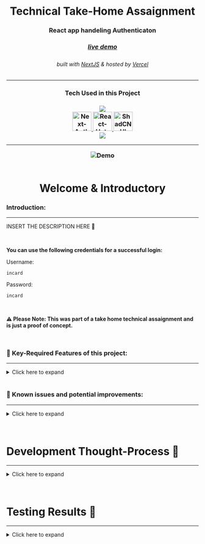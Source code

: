 <!-- Introduction Text -->
<div align="center">
    <h1>Technical Take-Home Assaignment</h1>
    <h3>React app handeling Authenticaton <h3>
    <h3> 
      <a href='🎯insert live link here', target='_blank'>
        <h5>live demo</h5>
      <a/>
    </h3>
        <h6>
            built with <a href="https://nextjs.org/" >NextJS</a> &
            hosted by <a href="https://vercel.com/">Vercel</a> 
        </h6>
</div>

---

<h3 align='center'>
Tech Used in this Project
<h3>
<p align='center'>
    <a href="https://skillicons.dev">
        <img src="https://skillicons.dev/icons?i=ts,nextjs,tailwind" /><br>
        <img src="https://next-auth.js.org/img/logo/logo-sm.png" width=50 alt="Next-Auth">
        <img src="https://img.stackshare.io/service/40157/default_ac6bddce398a038cb30e3dfd23eaab10c84cfc78.jpg" width=50 alt="React-Hot-Toast" >
        <img src="https://avatars.githubusercontent.com/u/139895814?s=280&v=4" width=50 alt="ShadCN UI Library"><br>
        <img src="https://skillicons.dev/icons?i=vercel,github,jest" />
    </a>
</p>

---

<!-- Logo -->
<div align=center>
    <img src="INSERT DEMO IMAGE HERE 🎯" alt="Demo" title="DemoImage" width="" height="">     
   
</div>

<br>




















<!-- -------------------------------------------------------------------------- -->

<h1 align='center'> Welcome & Introductory </h1>

<!-- -------------------------------------------------------------------------- -->

### Introduction:

<!-- -------------------------------------------------------------------------- -->
<hr/>

INSERT THE DESCRIPTION HERE 🎯



</br>

**You can use the following credentials for a successful login:**

Username:
```shell
incard
```

Password:
```shell
incard
```

<br/>

**⚠ Please Note: This was part of a take home technical assaignment and is just a proof of concept.**
















<!-- -------------------------------------------------------------------------- -->

<br>

### 🔑 Key-Required Features of this project:

<!-- -------------------------------------------------------------------------- -->
<hr>

<!-- Small container -->
<details>
<summary> Click here to expand</summary>
<br/>

<div>

##### REQUIRED FEATURES: 
<hr>

✅ Consist of at least two pages - <em>(login and a home page)</em>

✅ Should be functional - <em>(login should take users to the home page etc.)</em> 

✅ Should Handle errors - <em>(incorrect details entered or session expired etc.)</em>

✅ Create 2-3 unit tests

✅ Deploy the app

</br>

##### STRETCH FEATURES: 
<hr>

✅ Supports both SSR & CSR

✅ Session should be persistent <em>(page reload should not result in login page)</em>

✅ Session expired should be redirected back to the login page.

✅ Website is fully responsive 

</br>

##### BONUS FEATURES:
<hr>

✅ Landing/Splash page

✅ Interactive NavBar with Hamburger menu

✅ Protected & Un-protected Server/Client side page's for testing  

<br/>

---

#### Copy of the raw instructions given: 
<details>
<summary> Click here to expand</summary>
<br/>

#### Little project so we can assess your Frontend technical skills:

Create a React app, ideally in **Typescript**, with your preferred choice of tools. We want to see how you would structure it, the tools used and any best practices applied to improve dev productivity.
Here are the requirements for the app:

1.    It should consist of at least **two pages** - the **login and a home page**.
2.   It should be functional e.g. **login should take users to the home page** - *use 'incard' for username and password*.
3.   It **should Handle errors** - *e.g. if incorrect details were entered or session has expired.*
4.   The **session should be persistent** e.g. on page reload the user should not be taken back to the login page. If the session has expired then they should be redirected back to the login page.
5.   It would be nice to **support SSR**.
6.   Create **2-3 unit tests**.
7.    **Deploy** the app

Good luck! Please let me know if that is all clear or if you have any questions?

<!-- CLOSING DIV -->
</details>
<br/>

<!-- CLOSING DIV -->
</details>
<br/>












### 🎯 Known issues and potential improvements:

<!-- -------------------------------------------------------------------------- -->
<hr>

<!-- Small container -->
<details>
<summary> Click here to expand</summary>
<br/>


#### Known issues: 

💥 🎯

💥 🎯




</br>

#### Future Features & Improvements: 

💥 🎯 adding user roles

💥 🎯



<!-- CLOSING DIV -->
</details>
<br/><br>








###

<!-- -------------------------------------------------------------------------- -->




















<!-- -------------------------------------------------------------------------- -->

<h1 align='left'> Development Thought-Process 💭</h1>
<hr>

<!-- -------------------------------------------------------------------------- -->

<details>
<summary> Click here to expand </summary>
<br/>


<!--? THIS IS MY TEMPLATE  -->

### `INSERT FILE NAME HERE`

<!-- -------------------------------------------------------------------------- -->

<!-- Small container -->
<details>
<summary> Click here to expand </summary>
<br/>

#### INSERT HEADING 🎯

insert some content here 🎯


<!-- CLOSING DIV -->
</details>

<br>


<!--? THIS IS MY TEMPLATE  -->

### `INSERT FILE NAME HERE`

<!-- -------------------------------------------------------------------------- -->

<!-- Small container -->
<details>
<summary> Click here to expand </summary>
<br/>

#### INSERT HEADING 🎯

insert some content here 🎯


<!-- CLOSING DIV -->
</details>

<br>




















<!-- SECTION CLOSING DIV -->
</details>
<br><br>

<!-- -------------------------------------------------------------------------- -->

<h1 align='left'> Testing Results 🧪</h1>
<hr>

<!-- -------------------------------------------------------------------------- -->


<details>
<summary> Click here to expand </summary>
<br/>


insert code coverage image here 🎯

<!-- CLOSING DIV -->
</details>

<br><br>
